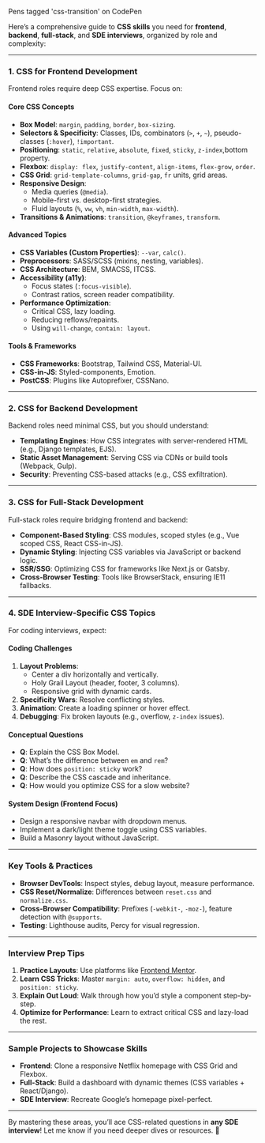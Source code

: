 Pens tagged 'css-transition' on CodePen


Here’s a comprehensive guide to **CSS skills** you need for **frontend**, **backend**, **full-stack**, and **SDE interviews**, organized by role and complexity:

---

### **1. CSS for Frontend Development**  
Frontend roles require deep CSS expertise. Focus on:

#### **Core CSS Concepts**  
- **Box Model**: `margin`, `padding`, `border`, `box-sizing`.  
- **Selectors & Specificity**: Classes, IDs, combinators (`>`, `+`, `~`), pseudo-classes (`:hover`), `!important`.  
- **Positioning**: `static`, `relative`, `absolute`, `fixed`, `sticky`, `z-index`,bottom property.  
- **Flexbox**: `display: flex`, `justify-content`, `align-items`, `flex-grow`, `order`.  
- **CSS Grid**: `grid-template-columns`, `grid-gap`, `fr` units, grid areas.  
- **Responsive Design**:  
  - Media queries (`@media`).  
  - Mobile-first vs. desktop-first strategies.  
  - Fluid layouts (`%`, `vw`, `vh`, `min-width`, `max-width`).  
- **Transitions & Animations**: `transition`, `@keyframes`, `transform`.  

#### **Advanced Topics**  
- **CSS Variables (Custom Properties)**: `--var`, `calc()`.  
- **Preprocessors**: SASS/SCSS (mixins, nesting, variables).  
- **CSS Architecture**: BEM, SMACSS, ITCSS.  
- **Accessibility (a11y)**:  
  - Focus states (`:focus-visible`).  
  - Contrast ratios, screen reader compatibility.  
- **Performance Optimization**:  
  - Critical CSS, lazy loading.  
  - Reducing reflows/repaints.  
  - Using `will-change`, `contain: layout`.  

#### **Tools & Frameworks**  
- **CSS Frameworks**: Bootstrap, Tailwind CSS, Material-UI.  
- **CSS-in-JS**: Styled-components, Emotion.  
- **PostCSS**: Plugins like Autoprefixer, CSSNano.  

---

### **2. CSS for Backend Development**  
Backend roles need minimal CSS, but you should understand:  
- **Templating Engines**: How CSS integrates with server-rendered HTML (e.g., Django templates, EJS).  
- **Static Asset Management**: Serving CSS via CDNs or build tools (Webpack, Gulp).  
- **Security**: Preventing CSS-based attacks (e.g., CSS exfiltration).  

---

### **3. CSS for Full-Stack Development**  
Full-stack roles require bridging frontend and backend:  
- **Component-Based Styling**: CSS modules, scoped styles (e.g., Vue scoped CSS, React CSS-in-JS).  
- **Dynamic Styling**: Injecting CSS variables via JavaScript or backend logic.  
- **SSR/SSG**: Optimizing CSS for frameworks like Next.js or Gatsby.  
- **Cross-Browser Testing**: Tools like BrowserStack, ensuring IE11 fallbacks.  

---

### **4. SDE Interview-Specific CSS Topics**  
For coding interviews, expect:  
#### **Coding Challenges**  
1. **Layout Problems**:  
   - Center a div horizontally and vertically.  
   - Holy Grail Layout (header, footer, 3 columns).  
   - Responsive grid with dynamic cards.  
2. **Specificity Wars**: Resolve conflicting styles.  
3. **Animation**: Create a loading spinner or hover effect.  
4. **Debugging**: Fix broken layouts (e.g., overflow, `z-index` issues).  

#### **Conceptual Questions**  
- **Q**: Explain the CSS Box Model.  
- **Q**: What’s the difference between `em` and `rem`?  
- **Q**: How does `position: sticky` work?  
- **Q**: Describe the CSS cascade and inheritance.  
- **Q**: How would you optimize CSS for a slow website?  

#### **System Design (Frontend Focus)**  
- Design a responsive navbar with dropdown menus.  
- Implement a dark/light theme toggle using CSS variables.  
- Build a Masonry layout without JavaScript.  

---

### **Key Tools & Practices**  
- **Browser DevTools**: Inspect styles, debug layout, measure performance.  
- **CSS Reset/Normalize**: Differences between `reset.css` and `normalize.css`.  
- **Cross-Browser Compatibility**: Prefixes (`-webkit-`, `-moz-`), feature detection with `@supports`.  
- **Testing**: Lighthouse audits, Percy for visual regression.  

---

### **Interview Prep Tips**  
1. **Practice Layouts**: Use platforms like [Frontend Mentor](https://www.frontendmentor.io/).  
2. **Learn CSS Tricks**: Master `margin: auto`, `overflow: hidden`, and `position: sticky`.  
3. **Explain Out Loud**: Walk through how you’d style a component step-by-step.  
4. **Optimize for Performance**: Learn to extract critical CSS and lazy-load the rest.  

---

### **Sample Projects to Showcase Skills**  
- **Frontend**: Clone a responsive Netflix homepage with CSS Grid and Flexbox.  
- **Full-Stack**: Build a dashboard with dynamic themes (CSS variables + React/Django).  
- **SDE Interview**: Recreate Google’s homepage pixel-perfect.  

---

By mastering these areas, you’ll ace CSS-related questions in **any SDE interview**! Let me know if you need deeper dives or resources. 🚀
